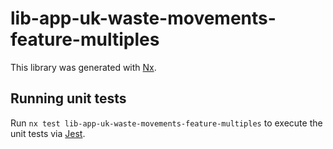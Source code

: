 # lib-app-uk-waste-movements-feature-multiples

This library was generated with [Nx](https://nx.dev).

## Running unit tests

Run `nx test lib-app-uk-waste-movements-feature-multiples` to execute the unit tests via [Jest](https://jestjs.io).
